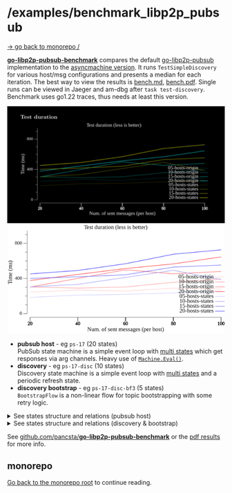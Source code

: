 # /examples/benchmark_libp2p_pubsub

[-> go back to monorepo /](/README.md)

[**go-libp2p-pubsub-benchmark**](https://github.com/pancsta/go-libp2p-pubsub-benchmark) compares the default
[go-libp2p-pubsub](https://github.com/libp2p/go-libp2p-pubsub) implementation to the [asyncmachine version](https://github.com/pancsta/go-libp2p-pubsub/).
It runs `TestSimpleDiscovery` for various host/msg configurations and presents a median for each iteration. The best
way to view the results is [bench.md](bench.https://github.com/pancsta/go-libp2p-pubsub-benchmark/blob/main/bench.md),
[bench.pdf](https://github.com/pancsta/go-libp2p-pubsub-benchmark/blob/main/assets/bench.pdf?raw=true). Single runs can
be viewed in Jaeger and am-dbg after `task test-discovery`. Benchmark uses go1.22 traces, thus needs at least this
version.

![Test duration chart](/assets/bench.dark.jpg#gh-dark-mode-only)
![Test duration chart](/assets/bench.light.png#gh-light-mode-only)

- **pubsub host** - eg `ps-17` (20 states)<br />
  PubSub state machine is a simple event loop with [multi states](/docs/manual.md#multi-states) which get responses via arg
  channels. Heavy use of [`Machine.Eval()`](https://pkg.go.dev/github.com/pancsta/asyncmachine-go/pkg/machine#Machine.Eval).
- **discovery** - eg `ps-17-disc` (10 states)<br />
  Discovery state machine is a simple event loop with [multi states](/docs/manual.md#multi-states) and a periodic
  refresh state.
- **discovery bootstrap** - eg `ps-17-disc-bf3` (5 states)<br />
  `BootstrapFlow` is a non-linear flow for topic bootstrapping with some retry logic.

<details>

<summary>See states structure and relations (pubsub host)</summary>

```go
package states

import am "github.com/pancsta/asyncmachine-go/pkg/machine"

// States define relations between states
var States = am.Struct{
    // peers
    PeersPending: {},
    PeersDead:    {},
    GetPeers:     {Multi: true},

    // peer
    PeerNewStream:   {Multi: true},
    PeerCloseStream: {Multi: true},
    PeerError:       {Multi: true},
    PublishMessage:  {Multi: true},
    BlacklistPeer:   {Multi: true},

    // topic
    GetTopics:       {Multi: true},
    AddTopic:        {Multi: true},
    RemoveTopic:     {Multi: true},
    AnnouncingTopic: {Multi: true},
    TopicAnnounced:  {Multi: true},

    // subscription
    RemoveSubscription: {Multi: true},
    AddSubscription:    {Multi: true},

    // misc
    AddRelay:        {Multi: true},
    RemoveRelay:     {Multi: true},
    IncomingRPC:     {Multi: true},
    AddValidator:    {Multi: true},
    RemoveValidator: {Multi: true},
}
```

</details>

<details>

<summary>See states structure and relations (discovery & bootstrap)</summary>

```go
package discovery

import am "github.com/pancsta/asyncmachine-go/pkg/machine"

// S is a type alias for a list of state names.
type S = am.S

// States define relations between states.
var States = am.Struct{
    Start: {
        Add: S{PoolTimer},
    },
    PoolTimer: {},
    RefreshingDiscoveries: {
        Require: S{Start},
    },
    DiscoveriesRefreshed: {
        Require: S{Start},
    },

    // topics

    DiscoveringTopic: {
        Multi: true,
    },
    TopicDiscovered: {
        Multi: true,
    },

    BootstrappingTopic: {
        Multi: true,
    },
    TopicBootstrapped: {
        Multi: true,
    },

    AdvertisingTopic: {
        Multi: true,
    },
    StopAdvertisingTopic: {
        Multi: true,
    },
}

// StatesBootstrapFlow define relations between states for the bootstrap flow.
var StatesBootstrapFlow = am.Struct{
    Start: {
        Add: S{BootstrapChecking},
    },
    BootstrapChecking: {
        Remove: BootstrapGroup,
    },
    DiscoveringTopic: {
        Remove: BootstrapGroup,
    },
    BootstrapDelay: {
        Remove: BootstrapGroup,
    },
    TopicBootstrapped: {
        Remove: BootstrapGroup,
    },
}

// Groups of mutually exclusive states.

var (
    BootstrapGroup = S{DiscoveringTopic, BootstrapDelay, BootstrapChecking, TopicBootstrapped}
)
```

</details>

See
[github.com/pancsta/**go-libp2p-pubsub-benchmark**](https://github.com/pancsta/go-libp2p-pubsub-benchmark/#libp2p-pubsub-benchmark)
or the [pdf results](https://github.com/pancsta/go-libp2p-pubsub-benchmark/raw/main/assets/bench.pdf) for more info.

## monorepo

[Go back to the monorepo root](/README.md) to continue reading.
